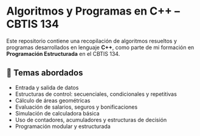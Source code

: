 # Algoritmos y Programas en C++ – CBTIS 134

Este repositorio contiene una recopilación de algoritmos resueltos y programas desarrollados en lenguaje **C++**, como parte de mi formación en **Programación Estructurada** en el CBTIS 134.

## 🧠 Temas abordados

- Entrada y salida de datos
- Estructuras de control: secuenciales, condicionales y repetitivas
- Cálculo de áreas geométricas
- Evaluación de salarios, seguros y bonificaciones
- Simulación de calculadora básica
- Uso de contadores, acumuladores y estructuras de decisión
- Programación modular y estructurada
